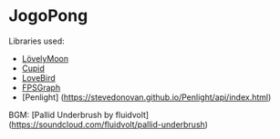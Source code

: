 # JogoPong
Libraries used:

* [LövelyMoon](https://love2d.org/forums/viewtopic.php?f=5&t=38702)
* [Cupid](https://love2d.org/wiki/Cupid)
* [LoveBird](https://github.com/rxi/lovebird/)
* [FPSGraph](https://github.com/icrawler/FPSGraph)
* [Penlight] (https://stevedonovan.github.io/Penlight/api/index.html)

BGM:
[Pallid Underbrush by fluidvolt] (https://soundcloud.com/fluidvolt/pallid-underbrush)
